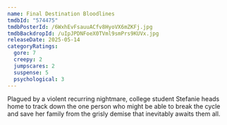 ```yaml
---
name: Final Destination Bloodlines
tmdbId: "574475"
tmdbPosterId: /6WxhEvFsauuACfv8HyoVX6mZKFj.jpg
tmdbBackdropId: /uIpJPDNFoeX0TVml9smPrs9KUVx.jpg
releaseDate: 2025-05-14
categoryRatings:
  gore: 7
  creepy: 2
  jumpscares: 2
  suspense: 5
  psychological: 3
---
```

Plagued by a violent recurring nightmare, college student Stefanie heads home to track down the one person who might be able to break the cycle and save her family from the grisly demise that inevitably awaits them all.